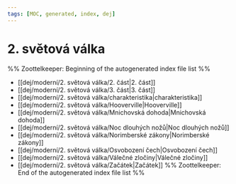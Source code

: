 ```yaml
---
tags: [MOC, generated, index, dej]
---
```

# 2. světová válka
%% Zoottelkeeper: Beginning of the autogenerated index file list  %%
-  [[dej/moderní/2. světová válka/2. část|2. část]]
-  [[dej/moderní/2. světová válka/3. část|3. část]]
-  [[dej/moderní/2. světová válka/charakteristika|charakteristika]]
-  [[dej/moderní/2. světová válka/Hooverville|Hooverville]]
-  [[dej/moderní/2. světová válka/Mnichovská dohoda|Mnichovská dohoda]]
-  [[dej/moderní/2. světová válka/Noc dlouhých nožů|Noc dlouhých nožů]]
-  [[dej/moderní/2. světová válka/Norimberské zákony|Norimberské zákony]]
-  [[dej/moderní/2. světová válka/Osvobození čech|Osvobození čech]]
-  [[dej/moderní/2. světová válka/Válečné zločiny|Válečné zločiny]]
-  [[dej/moderní/2. světová válka/Začátek|Začátek]]
%% Zoottelkeeper: End of the autogenerated index file list  %%
